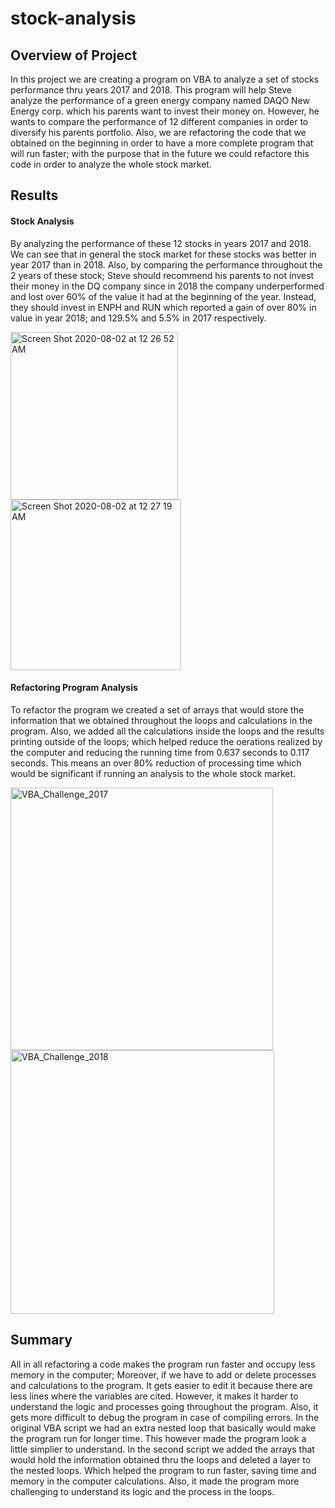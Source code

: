 # stock-analysis
## Overview of Project
  In this project we are creating a program on VBA to analyze a set of stocks performance thru years 2017 and 2018. This program will help Steve analyze the performance of a green energy company named DAQO New Energy corp. which his parents want to invest their money on. However, he wants to compare the performance of 12 different companies in order to diversify his parents portfolio. Also, we are refactoring the code that we obtained on the beginning in order to have a more complete program that will run faster; with the purpose that in the future we could refactore this code in order to analyze the whole stock market.
## Results
#### Stock Analysis
  By analyzing the performance of these 12 stocks in years 2017 and 2018. We can see that in general the stock market for these stocks was better in year 2017 than in 2018. Also, by comparing the performance throughout the 2 years of these stock; Steve should recommend his parents to not invest their money in the DQ company since in 2018 the company underperformed and lost over 60% of the value it had at the beginning of the year. Instead, they should invest in ENPH and RUN which reported a gain of over 80% in value in year 2018; and 129.5% and 5.5% in 2017 respectively. 
  
  <img width="268" alt="Screen Shot 2020-08-02 at 12 26 52 AM" src="https://user-images.githubusercontent.com/68616522/89115512-fde2da00-d456-11ea-96a5-778f1b0078c5.png">
<img width="273" alt="Screen Shot 2020-08-02 at 12 27 19 AM" src="https://user-images.githubusercontent.com/68616522/89115514-01766100-d457-11ea-97e4-218ceaed568d.png">


#### Refactoring Program Analysis
  To refactor the program we created a set of arrays that would store the information that we obtained throughout the loops and calculations in the program. Also, we added all the calculations inside the loops and the results printing outside of the loops; which helped reduce the oerations realized by the computer and reducing the running time from 0.637 seconds to 0.117 seconds. This means an over 80% reduction of processing time which would be significant if running an analysis to the whole stock market.
  
<img width="420" alt="VBA_Challenge_2017" src="https://user-images.githubusercontent.com/68616522/89115404-025ac300-d456-11ea-90a5-6024abb2c6eb.png">
<img width="422" alt="VBA_Challenge_2018" src="https://user-images.githubusercontent.com/68616522/89115449-4a79e580-d456-11ea-923a-6a498c4f837d.png">
  
## Summary
  All in all refactoring a code makes the program run faster and occupy less memory in the computer; Moreover, if we have to add or delete processes and calculations to the program. It gets easier to edit it because there are less lines where the variables are cited. However, it makes it harder to understand the logic and processes going throughout the program. Also, it gets more difficult to debug the program in case of compiling errors.
  In the original VBA script we had an extra nested loop that basically would make the program run for longer time. This however made the program look a little simplier to understand. In the second script we added the arrays that would hold the information obtained thru the loops and deleted a layer to the nested loops. Which helped the program to run faster, saving time and memory in the computer calculations. Also, it made the program more challenging to understand its logic and the process in the loops. 
  
